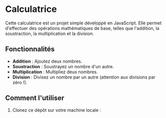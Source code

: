 # Calculatrice

Cette calculatrice est un projet simple développé en JavaScript. Elle permet d'effectuer des opérations mathématiques de base, telles que l'addition, la soustraction, la multiplication et la division.

## Fonctionnalités

- **Addition** : Ajoutez deux nombres.
- **Soustraction** : Soustrayez un nombre d'un autre.
- **Multiplication** : Multipliez deux nombres.
- **Division** : Divisez un nombre par un autre (attention aux divisions par zéro !).

## Comment l'utiliser

1. Clonez ce dépôt sur votre machine locale :
